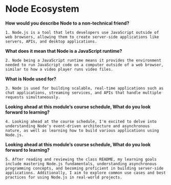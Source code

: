 # Node Ecosystem

**How would you describe Node to a non-technical friend?**

    1. Node.js is a tool that lets developers use JavaScript outside of web browsers, allowing them to create server-side applications like servers, APIs, and desktop applications.

**What does it mean that Node is a JavaScript runtime?**

    2. Node being a JavaScript runtime means it provides the environment needed to run JavaScript code on a computer outside of a web browser, similar to how a video player runs video files.

**What is Node used for?**

    3. Node is used for building scalable, real-time applications such as chat applications, streaming services, and APIs that handle multiple requests simultaneously.

**Looking ahead at this module’s course schedule, What do you look forward to learning?**

    4. Looking ahead at the course schedule, I'm excited to delve into understanding Node's event-driven architecture and asynchronous nature, as well as learning how to build various applications using Node.js.

**Looking ahead at this module’s course schedule, What do you look forward to learning?**

    5. After reading and reviewing the class README, my learning goals include mastering Node.js fundamentals, understanding asynchronous programming concepts, and becoming proficient in building server-side applications. Additionally, I aim to explore common use cases and best practices for using Node.js in real-world projects.
